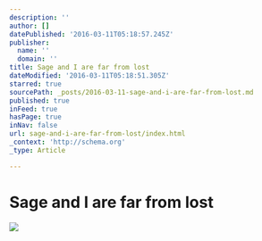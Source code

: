 ```yaml
---
description: ''
author: []
datePublished: '2016-03-11T05:18:57.245Z'
publisher:
  name: ''
  domain: ''
title: Sage and I are far from lost
dateModified: '2016-03-11T05:18:51.305Z'
starred: true
sourcePath: _posts/2016-03-11-sage-and-i-are-far-from-lost.md
published: true
inFeed: true
hasPage: true
inNav: false
url: sage-and-i-are-far-from-lost/index.html
_context: 'http://schema.org'
_type: Article

---
```

# Sage and I are far from lost
![](https://the-grid-user-content.s3-us-west-2.amazonaws.com/9602f99c-3af2-4ed5-aede-af14be94d022.png)